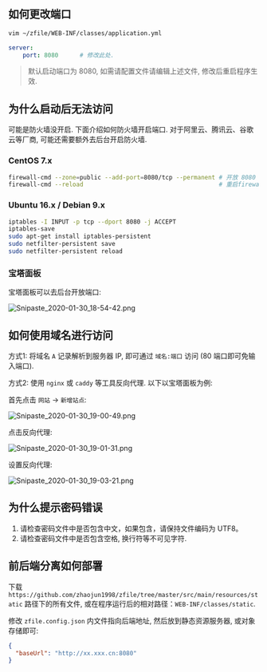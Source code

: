 ## 如何更改端口

```bash
vim ~/zfile/WEB-INF/classes/application.yml
```
    
```yaml
server:
    port: 8080      # 修改此处.
```


> 默认启动端口为 8080, 如需请配置文件请编辑上述文件, 修改后重启程序生效.


## 为什么启动后无法访问

可能是防火墙没开启. 下面介绍如何防火墙开启端口. 对于阿里云、腾讯云、谷歌云等厂商, 可能还需要额外去后台开启防火墙.

### CentOS 7.x

```bash
firewall-cmd --zone=public --add-port=8080/tcp --permanent # 开放 8080 端口
firewall-cmd --reload                                      # 重启firewall
```

### Ubuntu 16.x / Debian 9.x

```bash
iptables -I INPUT -p tcp --dport 8080 -j ACCEPT
iptables-save
sudo apt-get install iptables-persistent
sudo netfilter-persistent save
sudo netfilter-persistent reload
```


### 宝塔面板

宝塔面板可以去后台开放端口:

![Snipaste_2020-01-30_18-54-42.png](http://cdn.jun6.net/2020/01/30/18fa335b407ae.png)


## 如何使用域名进行访问

方式1: 将域名 `A` 记录解析到服务器 IP, 即可通过 `域名:端口` 访问 (80 端口即可免输入端口). 

方式2: 使用 `nginx` 或 `caddy` 等工具反向代理. 以下以宝塔面板为例:

首先点击 `网站` -> `新增站点`:

![Snipaste_2020-01-30_19-00-49.png](http://cdn.jun6.net/2020/01/30/558b35c21519c.png)

点击反向代理:

![Snipaste_2020-01-30_19-01-31.png](http://cdn.jun6.net/2020/01/30/2bf2585516f8d.png)

设置反向代理:

![Snipaste_2020-01-30_19-03-21.png](http://cdn.jun6.net/2020/01/30/ac865a78a617b.png)


## 为什么提示密码错误

1. 请检查密码文件中是否包含中文，如果包含，请保持文件编码为 UTF8。
2. 请检查密码文件中是否包含空格, 换行符等不可见字符.


## 前后端分离如何部署

下载 `https://github.com/zhaojun1998/zfile/tree/master/src/main/resources/static` 路径下的所有文件, 或在程序运行后的相对路径：`WEB-INF/classes/static`.

修改 `zfile.config.json` 内文件指向后端地址, 然后放到静态资源服务器, 或对象存储即可:

```json
{
  "baseUrl": "http://xx.xxx.cn:8080"
}
```